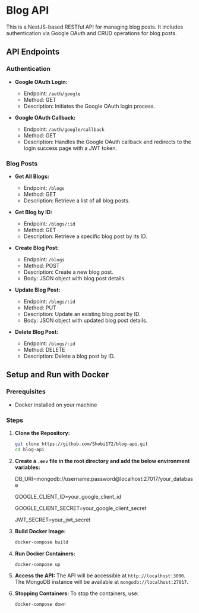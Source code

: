 # Blog API

This is a NestJS-based RESTful API for managing blog posts. It includes authentication via Google OAuth and CRUD operations for blog posts.

## API Endpoints

### Authentication

- **Google OAuth Login:**
  - Endpoint: `/auth/google`
  - Method: GET
  - Description: Initiates the Google OAuth login process.

- **Google OAuth Callback:**
  - Endpoint: `/auth/google/callback`
  - Method: GET
  - Description: Handles the Google OAuth callback and redirects to the login success page with a JWT token.

### Blog Posts

- **Get All Blogs:**
  - Endpoint: `/blogs`
  - Method: GET
  - Description: Retrieve a list of all blog posts.

- **Get Blog by ID:**
  - Endpoint: `/blogs/:id`
  - Method: GET
  - Description: Retrieve a specific blog post by its ID.

- **Create Blog Post:**
  - Endpoint: `/blogs`
  - Method: POST
  - Description: Create a new blog post.
  - Body: JSON object with blog post details.

- **Update Blog Post:**
  - Endpoint: `/blogs/:id`
  - Method: PUT
  - Description: Update an existing blog post by ID.
  - Body: JSON object with updated blog post details.

- **Delete Blog Post:**
  - Endpoint: `/blogs/:id`
  - Method: DELETE
  - Description: Delete a blog post by ID.

## Setup and Run with Docker

### Prerequisites

- Docker installed on your machine

### Steps

1. **Clone the Repository:**
   ```bash
   git clone https://github.com/Shobi172/blog-api.git
   cd blog-api
   ```

2. **Create a `.env` file in the root directory and add the below environment variables:**



    DB_URI=mongodb://username:password@localhost:27017/your_database

    GOOGLE_CLIENT_ID=your_google_client_id

    GOOGLE_CLIENT_SECRET=your_google_client_secret

    JWT_SECRET=your_jwt_secret



3. **Build Docker Image:**
   ```bash
   docker-compose build
   ```

4. **Run Docker Containers:**
   ```bash
   docker-compose up
   ```

5. **Access the API:**
   The API will be accessible at `http://localhost:3000`. The MongoDB instance will be available at `mongodb://localhost:27017`.

6. **Stopping Containers:**
   To stop the containers, use:
   ```bash
   docker-compose down
   ```
